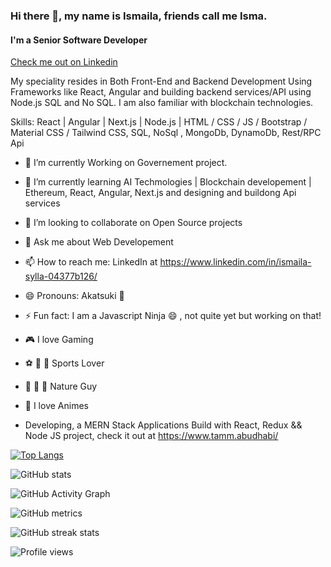 ### Hi there 👋, my name is Ismaila, friends call me Isma.

#### I'm a Senior Software Developer

[Check me out on Linkedin](https://www.linkedin.com/in/ismaila-sylla-04377b126/)

My speciality resides in Both Front-End and Backend Development Using Frameworks like React, Angular and building backend services/API using Node.js SQL and No SQL. I am also familiar with blockchain technologies.

Skills: React | Angular | Next.js | Node.js | HTML / CSS / JS / Bootstrap / Material CSS / Tailwind CSS, SQL, NoSql , MongoDb, DynamoDb, Rest/RPC Api

- 🔭 I’m currently Working on Governement project.
- 🌱 I’m currently learning AI Techmologies | Blockchain developement | Ethereum, React, Angular, Next.js and designing and buildong Api services
- 👯 I’m looking to collaborate on Open Source projects
- 💬 Ask me about Web Developement
- 📫 How to reach me: LinkedIn at https://www.linkedin.com/in/ismaila-sylla-04377b126/
- 😄 Pronouns: Akatsuki 🥷
- ⚡ Fun fact: I am a Javascript Ninja 😄 , not quite yet but working on that!
- 🎮 I love Gaming
- ⚽️ 🏀 🏉 Sports Lover
- 🌴 🌳 🌺 Nature Guy
- 🥷 I love Animes

- Developing, a MERN Stack Applications Build with React, Redux && Node JS project, check it out at https://www.tamm.abudhabi/

[![Top Langs](https://github-readme-stats.vercel.app/api/top-langs/?username=ismailasylla)](https://github.com/anuraghazra/github-readme-stats)

![GitHub stats](https://github-readme-stats.vercel.app/api?username=ismailasylla&show_icons=true&count_private=true)

![GitHub Activity Graph](https://activity-graph.herokuapp.com/graph?username=ismailasylla)

![GitHub metrics](https://metrics.lecoq.io/ismailasylla)

![GitHub streak stats](https://github-readme-streak-stats.herokuapp.com/?user=ismailasylla)

![Profile views](https://gpvc.arturio.dev/ismailasylla)
